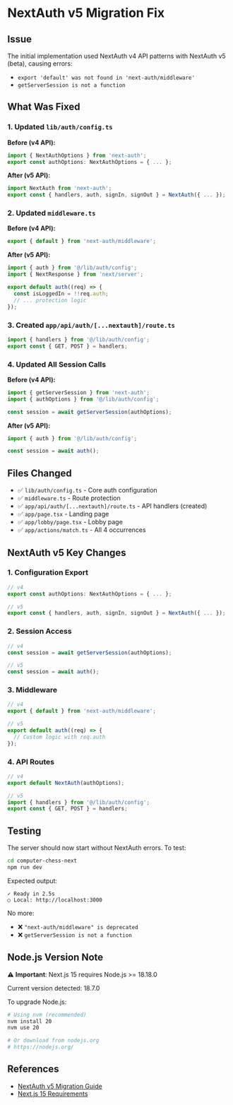 # NextAuth v5 Migration Fix

## Issue
The initial implementation used NextAuth v4 API patterns with NextAuth v5 (beta), causing errors:
- `export 'default' was not found in 'next-auth/middleware'`
- `getServerSession is not a function`

## What Was Fixed

### 1. Updated `lib/auth/config.ts`
**Before (v4 API):**
```typescript
import { NextAuthOptions } from 'next-auth';
export const authOptions: NextAuthOptions = { ... };
```

**After (v5 API):**
```typescript
import NextAuth from 'next-auth';
export const { handlers, auth, signIn, signOut } = NextAuth({ ... });
```

### 2. Updated `middleware.ts`
**Before (v4 API):**
```typescript
export { default } from 'next-auth/middleware';
```

**After (v5 API):**
```typescript
import { auth } from '@/lib/auth/config';
import { NextResponse } from 'next/server';

export default auth((req) => {
  const isLoggedIn = !!req.auth;
  // ... protection logic
});
```

### 3. Created `app/api/auth/[...nextauth]/route.ts`
```typescript
import { handlers } from '@/lib/auth/config';
export const { GET, POST } = handlers;
```

### 4. Updated All Session Calls
**Before (v4 API):**
```typescript
import { getServerSession } from 'next-auth';
import { authOptions } from '@/lib/auth/config';

const session = await getServerSession(authOptions);
```

**After (v5 API):**
```typescript
import { auth } from '@/lib/auth/config';

const session = await auth();
```

## Files Changed
- ✅ `lib/auth/config.ts` - Core auth configuration
- ✅ `middleware.ts` - Route protection
- ✅ `app/api/auth/[...nextauth]/route.ts` - API handlers (created)
- ✅ `app/page.tsx` - Landing page
- ✅ `app/lobby/page.tsx` - Lobby page
- ✅ `app/actions/match.ts` - All 4 occurrences

## NextAuth v5 Key Changes

### 1. Configuration Export
```typescript
// v4
export const authOptions: NextAuthOptions = { ... };

// v5
export const { handlers, auth, signIn, signOut } = NextAuth({ ... });
```

### 2. Session Access
```typescript
// v4
const session = await getServerSession(authOptions);

// v5
const session = await auth();
```

### 3. Middleware
```typescript
// v4
export { default } from 'next-auth/middleware';

// v5
export default auth((req) => {
  // Custom logic with req.auth
});
```

### 4. API Routes
```typescript
// v4
export default NextAuth(authOptions);

// v5
import { handlers } from '@/lib/auth/config';
export const { GET, POST } = handlers;
```

## Testing

The server should now start without NextAuth errors. To test:

```bash
cd computer-chess-next
npm run dev
```

Expected output:
```
✓ Ready in 2.5s
○ Local: http://localhost:3000
```

No more:
- ❌ `"next-auth/middleware" is deprecated`
- ❌ `getServerSession is not a function`

## Node.js Version Note

⚠️ **Important**: Next.js 15 requires Node.js >= 18.18.0

Current version detected: 18.7.0

To upgrade Node.js:
```bash
# Using nvm (recommended)
nvm install 20
nvm use 20

# Or download from nodejs.org
# https://nodejs.org/
```

## References
- [NextAuth v5 Migration Guide](https://authjs.dev/getting-started/migrating-to-v5)
- [Next.js 15 Requirements](https://nextjs.org/docs/getting-started/installation)